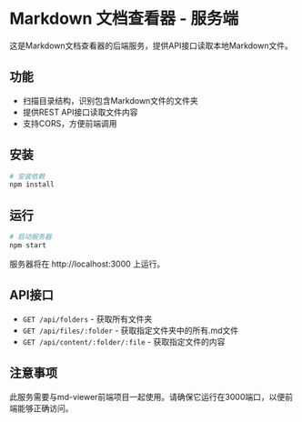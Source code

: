 # Markdown 文档查看器 - 服务端

这是Markdown文档查看器的后端服务，提供API接口读取本地Markdown文件。

## 功能

- 扫描目录结构，识别包含Markdown文件的文件夹
- 提供REST API接口读取文件内容
- 支持CORS，方便前端调用

## 安装

```bash
# 安装依赖
npm install
```

## 运行

```bash
# 启动服务器
npm start
```

服务器将在 http://localhost:3000 上运行。

## API接口

- `GET /api/folders` - 获取所有文件夹
- `GET /api/files/:folder` - 获取指定文件夹中的所有.md文件
- `GET /api/content/:folder/:file` - 获取指定文件的内容

## 注意事项

此服务需要与md-viewer前端项目一起使用。请确保它运行在3000端口，以便前端能够正确访问。 